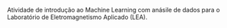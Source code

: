 Atividade de introdução ao Machine Learning com anásile de dados para o Laboratório de Eletromagnetismo Aplicado (LEA).
